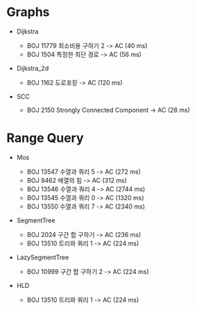 # Graphs

- Dijkstra
    - BOJ 11779 최소비용 구하기 2 -> AC (40 ms)
    - BOJ 1504 특정한 최단 경로 -> AC (56 ms)

- Dijkstra_2d
    - BOJ 1162 도로포장 -> AC (120 ms)

- SCC
    - BOJ 2150 Strongly Connected Component -> AC (28 ms)

# Range Query

- Mos
    - BOJ 13547 수열과 쿼리 5 -> AC (272 ms)
    - BOJ 8462 배열의 힘 -> AC (312 ms)
    - BOJ 13546 수열과 쿼리 4 -> AC (2744 ms)
    - BOJ 13545 수열과 쿼리 0 -> AC (1320 ms)
    - BOJ 13550 수열과 쿼리 7 -> AC (2340 ms)

- SegmentTree
    - BOJ 2024 구간 합 구하기 -> AC (236 ms)
    - BOJ 13510 트리와 쿼리 1 -> AC (224 ms)

- LazySegmentTree
    - BOJ 10999 구간 합 구하기 2 -> AC (224 ms)

- HLD
    - BOJ 13510 트리와 쿼리 1 -> AC (224 ms)